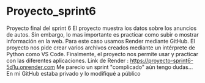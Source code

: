 # Proyecto_sprint6
Proyecto final del sprint 6
El proyecto muestra los datos sobre los anuncios de autos.
Sin embargo, lo mas importante es practicar como subir o mostrar información en la web.
Para este caso usamos Render mediante GitHub.
El proyecto nos pide crear varios archivos creados mediante un intérprete de Python como VS Code.
Finalmente, el proyecto nos permite usar y practicar con las diferentes aplicaciones.
Link de Render : https://proyecto-sprint6-5d1u.onrender.com
Me parecio un sprint "complicado" aún tengo dudas...
En mi GitHub estaba privado y lo modifiqué a público
